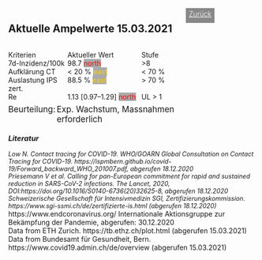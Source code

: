 <html>
  <head>
    <title>Aktuelle Ampelwerte</title>
    <meta charset="utf-8" />
    <meta http-equiv="expires" content="0">
  <style>
 /* FONTS */
 @import url("https://fonts.googleapis.com/css?family=Open+Sans+Condensed:300,700");
</style>
  </head>
  <body> 
 <div style="display:flex;"><h2>Aktuelle Ampelwerte 15.03.2021</h2> <div style="margin-left:2em;padding:3px 6px 0 6px;background-color:#888;color:#fff;font-weight:300;height:27px!important;"><a href="main" style="color:#fff;">Zurück</a></div></div>
    <div class="onecol">
  <div class="ntbl" style="display:flex;width:373px;margin-top:1em;">
    <div class="st0" style="width:120px">
      Kriterien
    </div>
    <div class=" st0" style="width:150px">
      Aktueller Wert
    </div>
    <div class="s0" style="width:100px">
      Stufe
    </div>
    </div>
  <div class="ntbl" style="display:flex;width:373px;">
     <div class="st0" style="width:120px">
      7d-Inzidenz/100k
    </div>
    <div class="st0" style="width:150px">
     98.7 <span class="material-icons md-18" style="color:red;background-color:#aaa;">north</span>
    </div>
     <div class=" st4b" style="width:100px">
      >8
    </div>
  </div>
  <div class="ntbl" style="display:flex;width:373px;">
     <div class=" st0" style="width:120px">
      Aufklärung CT
    </div>
    <div class=" st0" style="width:150px">
      < 20 % <span class="material-icons md-18" style="color:#fed300;background-color:#aaa;">east</span>
    </div>
     <div class=" st4b" style="width:100px">
      < 70 %
    </div>
  </div>
  <div class="ntbl" style="display:flex;width:373px;">
    <div class=" st0" style="width:120px">
      Auslastung IPS zert.
    </div>
    <div class=" st0" style="width:150px">
      88.5 % <span class="material-icons md-18" style="color:#fed300;background-color:#aaa;">east</span>
    </div>
     <div class=" st4b" style="width:100px">
      > 70 %
    </div>
  </div>
  <div class="ntbl" style="display:flex;width:373px;">
    <div class=" st0" style="width:120px">
      Re
    </div>
    <div class=" st0" style="width:150px">
     1.13 [0.97–1.29] <span class="material-icons md-18" style="color:red;background-color:#aaa;">north</span>
    </div>
    <div class=" st4b" style="width:100px">
      UL > 1
    </div>
    </div>
  <div class="ntbl" style="display:none;width:373px;">
    <div class="tbl0 st0" style="width:120px">
      Grüne Zonen
    </div>
  <div class="tbl5 st0" style="width:350px;">
    Aktuell keine grünen Zonen
    </div>
    </div>
  <div class="ntbl" style="display:flex;width:373px;margin-top:0.5em;">
     <div class="" style="width:100px;font-size:1.2em;">
      Beurteilung:
    </div>
    <div class="" style="width:280px;font-size:1.2em;">
     Exp. Wachstum, Massnahmen erforderlich
    </div>
  </div>
<div id="foot" style="font-size:0.9em;margin-top:1em;font-style:italic;">
  <h3>Literatur</h3>
  <div id="ref1">Low N. Contact tracing for COVID-19. WHO/GOARN Global Consultation on Contact Tracing for COVID-19. https://ispmbern.github.io/covid-19/Forward_backward_WHO_201007.pdf, abgerufen 18.12.2020</div>
<div id="ref2">Priesemann V et al. Calling for pan-European commitment for rapid and sustained reduction in SARS-CoV-2 infections. The Lancet, 2020, DOI:https://doi.org/10.1016/S0140-6736(20)32625-8, abgerufen 18.12.2020</div>
  <div id="ref3">Schweizerische Gesellschaft für Intensivmedizin SGI, Zertifizierungskommission. https://www.sgi-ssmi.ch/de/zertifizierte-is.html (abgerufen 18.12.2020)</div>
    </div>
    <div id="ref4">https://www.endcoronavirus.org/ Internationale Aktionsgruppe zur Bekämpfung der Pandemie, abgerufen: 30.12.2020</div>
      <div id="ref5">Data from ETH Zurich. https://tb.ethz.ch/plot.html (abgerufen 15.03.2021)</div>
      <div id="ref6">Data from Bundesamt für Gesundheit, Bern. https://www.covid19.admin.ch/de/overview (abgerufen 15.03.2021)</div>

